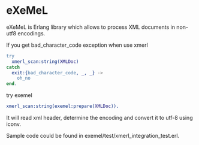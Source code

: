 eXeMeL
======

eXeMeL is Erlang library which allows to process XML documents in non-utf8 encodings.

If you get bad_character_code exception when use xmerl
```erlang
try
  xmerl_scan:string(XMLDoc)
catch
  exit:{bad_character_code, _, _} ->
    oh_no
end.
```

try exemel
```erlang
xmerl_scan:string(exemel:prepare(XMLDoc)).
```

It will read xml header, determine the encoding and convert it to utf-8 using iconv.

Sample code could be found in exemel/test/xmerl_integration_test.erl.
